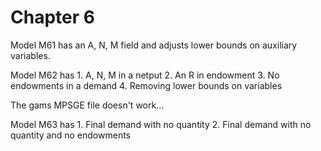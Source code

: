 

# Chapter 6

Model M61 has an A, N, M field and adjusts lower bounds
on auxiliary variables.


Model M62 has 
    1. A, N, M in a netput 
    2. An R in endowment
    3. No endowments in a demand
    4. Removing lower bounds on variables

The gams MPSGE file doesn't work...


Model M63 has
    1. Final demand with no quantity
    2. Final demand with no quantity and no endowments